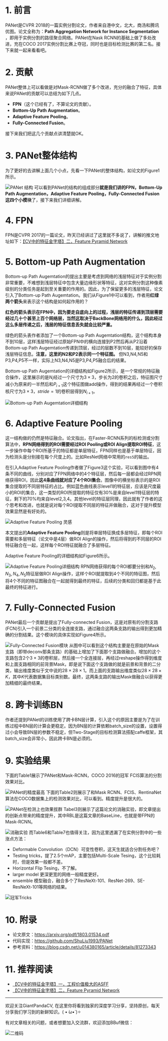 # 1. 前言
PANet是CVPR 2018的一篇实例分割论文，作者来自港中文，北大，商汤和腾讯优图。论文全称为：**Path Aggregation Network for Instance Segmentation** ，即用于实例分割的路径聚合网络。PANet在Nask RCNN的基础上做了多处改进，充在COCO 2017实例分割比赛上夺冠，同时也是目标检测比赛的第二名。接下来就一起来看看吧。

# 2. 贡献
PANet整体上可以看做是对Mask-RCNN做了多个改进，充分的融合了特征，具体来说PANet的贡献可以总结为如下几点。
- **FPN**（这个已经有了，不算论文的贡献）。
- **Bottom-Up Path Augmentation**。
- **Adaptive Feature Pooling**。
- **Fully-Connected Fusion**。

接下来我们把这几个贡献点讲清楚就OK。

# 3. PANet整体结构
为了更好的去讲解上面几个小点，先看一下PANet的整体结构，如论文的Figure1所示。

![PANet 结构](https://img-blog.csdnimg.cn/20200301191526416.png?x-oss-process=image/watermark,type_ZmFuZ3poZW5naGVpdGk,shadow_10,text_aHR0cHM6Ly9ibG9nLmNzZG4ubmV0L2p1c3Rfc29ydA==,size_16,color_FFFFFF,t_70)
可以看到PANet的结构的组成部分**就是我们讲的FPN，Bottom-Up Path Augmentation，Adaptive Feature Pooling，Fully-Connected Fusion这四个小模块**了，接下来我们详细讲解。

# 4. FPN
FPN是CVPR 2017的一篇论文，昨天已经讲过了这里就不多说了，讲解的推文地址如下：[【CV中的特征金字塔】二，Feature Pyramid Network](https://mp.weixin.qq.com/s/d2TSeKEZPmVy1wlbzp8BNQ)

# 5. Bottom-up Path Augmentation
Bottom-up Path Augemtation的提出主要是考虑到网络的浅层特征对于实例分割非常重要，不难想到浅层特征中包含大量边缘形状等特征，这对实例分割这种像素级别的分类任务是起到至关重要的作用的。因此，为了保留更多的浅层特征，论文引入了Bottom-up Path Augemtation。我们从Figure1中可以看到，作者用**红绿两个箭头**来表示这个结构是如何起作用的？

**红色的箭头表示在FPN中，因为要走自底向上的过程，浅层的特征传递到顶层需要经过几十个甚至上百个网络层，当然这取决于BackBone网络用的什么，因此经过这么多层传递之后，浅层的特征信息丢失就会比较严重。**  

绿色的箭头表作者添加了一个Bottom-up Path Augemtation结构，这个结构本身不到10层，这样浅层特征经过原始FPN中的横向连接到P2然后再从P2沿着Bottom-up Path Augemtation传递到顶层，经过的层数不到10层，能较好的保存浅层特征信息。**注意，这里的N2和P2表示同一个特征图。** 但N3,N4,N5和P3,P4,P5不一样，实际上N3,N4,N5是P3,P4,P5融合后的结果。

Bottom-up Path Augemtation的详细结构如Figure2所示，是一个常规的特征融合操作，这里展示的是$N_i$经过一个尺寸为$3\times 3$，步长为$2$的卷积之后，特征图尺寸减小为原来的一半然后和$P_{i+1}$这个特征图做add操作，得到的结果再经过一个卷积核尺寸为$3\times 3$，$stride=1$的卷积层得到$N_{i+1}$。

![Bottom-up Path Augemtation详细结构](https://img-blog.csdnimg.cn/20200301193655861.png?x-oss-process=image/watermark,type_ZmFuZ3poZW5naGVpdGk,shadow_10,text_aHR0cHM6Ly9ibG9nLmNzZG4ubmV0L2p1c3Rfc29ydA==,size_16,color_FFFFFF,t_70)
# 6. Adaptive Feature Pooling
这一结构做的仍然是特征融合。论文指出，在Faster-RCNN系列的标检测或分割算法中，**RPN网络得到的ROI需要经过ROI Pooling或ROI Align提取ROI特征**，这一步操作中每个ROI所基于的特征都是单层特征，FPN同样也是基于单层特征，因为检测头是分别接在每个尺度上的。比如ResNet网络中常用的`res5`的输出。

在引入Adaptive Feature Pooling作者做了Figure3这个实验，可以看到图中有4条不同的曲线，分别对应了FPN网络中的4个特征层，然后每一层都会经过RPN网络获得ROI，因此**这4条曲线就对应了4个ROI集合**。图像中的横坐标表示的是ROI集合提取的不同层特征的占比。例如蓝色曲线表示level1的特征层，应该是尺度最小的ROI的集合，这一类型的ROI所提取的特征仅有30%是来自level1特征层的特征，剩下的70%均来自level2,3,4。其他level的特征层同理，因此就有了作者的这个思考和改进，也就是说对每个ROI提取不同层的特征并做融合，这对于提升模型效果显然是有好处的。 

![Adaptive Feature Pooling 灵感](https://img-blog.csdnimg.cn/20200301195824690.png?x-oss-process=image/watermark,type_ZmFuZ3poZW5naGVpdGk,shadow_10,text_aHR0cHM6Ly9ibG9nLmNzZG4ubmV0L2p1c3Rfc29ydA==,size_16,color_FFFFFF,t_70)

本文提出的**Adaptive Feature Pooling**则是将单层特征换成多层特征，即每个ROI需要和多层特征（论文中是4层）做ROI Align的操作，然后将得到的不同层的ROI特征融合在一起，这样每个ROI特征就融合了多层特征。

Adaptive Feature Pooling的详细结构如Figure6所示。

![Adaptive Feature Pooling详细结构](https://img-blog.csdnimg.cn/20200301194244274.png?x-oss-process=image/watermark,type_ZmFuZ3poZW5naGVpdGk,shadow_10,text_aHR0cHM6Ly9ibG9nLmNzZG4ubmV0L2p1c3Rfc29ydA==,size_16,color_FFFFFF,t_70)
RPN网络获得的每个ROI都要分别和$N_2,N_3,N_4,N_5$特征层做ROI Align操作，这样个ROI就提取到4个不同的特征图，然后将4个不同的特征图融合在一起就得到最终的特征，后续的分类和回归都是基于此最终的特征进行。 


# 7. Fully-Connected Fusion
PANet最后一个贡献是提出了Fully-connected Fusion，这是对原有的分割支路(FCN)引入一个前景二分类的全连接支路，通过融合这两条支路的输出得到更加精确的分割结果。这个模块的具体实现如Figure4所示。


![Fully-Connected Fusion模块](https://img-blog.csdnimg.cn/20200301200022182.png?x-oss-process=image/watermark,type_ZmFuZ3poZW5naGVpdGk,shadow_10,text_aHR0cHM6Ly9ibG9nLmNzZG4ubmV0L2p1c3Rfc29ydA==,size_16,color_FFFFFF,t_70)
从图中可以看到这个结构主要是在原始的Mask支路（即带deconv那条支路）的基础上增加了下面那个支路做融合。增加的这个支路包含$2$个$3\times 3$的卷积层，然后接一个全连接层，再经过reshape操作得到维度和上面支路相同的前背景Mask，即是说下面这个支路做的就是前景和背景的二分类，输出维度类似于文中说的$28\times 28\times 1$。而上面的支路输出维度类似$28\times 28\times K$，其中$K$代表数据集目标类别数。最终，这两条支路的输出Mask做融合以获得更加精细的最终结果。

# 8. 跨卡训练BN
作者还提到PANet的训练使用了跨卡BN层计算，引入这个的原因主要是为了在训练过程中BN层的计算会更稳定。因为BN层的计算依赖batch_size的设置，设置得过小会导致BN层的参数不稳定，但Two-Stage的目标检测算法搭配caffe框架，其batch_size会非常小，因此跨卡BN是必须的。

# 9. 实验结果
下面的Table1展示了PANet和Mask-RCNN，COCO 2016的冠军 FCIS算法的分割效果对比。

![PANet的精度最高](https://img-blog.csdnimg.cn/20200301200937791.png?x-oss-process=image/watermark,type_ZmFuZ3poZW5naGVpdGk,shadow_10,text_aHR0cHM6Ly9ibG9nLmNzZG4ubmV0L2p1c3Rfc29ydA==,size_16,color_FFFFFF,t_70)
下面的Table2则展示了和Mask RCNN、FCIS、RentinaNet算法在COCO数据集上的检测效果对比，可以看到。精度提升是很大的。

![PANet在检测上也效果拔群](https://img-blog.csdnimg.cn/20200301201241604.png?x-oss-process=image/watermark,type_ZmFuZ3poZW5naGVpdGk,shadow_10,text_aHR0cHM6Ly9ibG9nLmNzZG4ubmV0L2p1c3Rfc29ydA==,size_16,color_FFFFFF,t_70)
Tabel3则展示了这篇论文的消融实验，即文章提出的创新点带来的精度提升，其中RBL是这篇文章的BaseLine，也就是带FPN的Mask-RCNN。

![消融实验](https://img-blog.csdnimg.cn/20200301201531269.png?x-oss-process=image/watermark,type_ZmFuZ3poZW5naGVpdGk,shadow_10,text_aHR0cHM6Ly9ibG9nLmNzZG4ubmV0L2p1c3Rfc29ydA==,size_16,color_FFFFFF,t_70)
而Table6和Table7也值得关注，因为这里透漏了在实例分割中的一些涨点方法：
- Deformable Convolution（DCN）可变性卷积，这天生就适合分割任务吧？
- Testing tricks，提了2.5个mAP，主要包括Multi-Scale Tesing，这个比较耗时，但是效果一般都不差。
- Horizontal Flip Tesing，不了解。
- larger model 更深更宽的网络一般精度更好。
- ensemble 模型融合，融合多个了ResNeXt-101、ResNet-269、SE-ResNeXt-101等网络的结果。 

![冠军Tricks](https://img-blog.csdnimg.cn/20200301202013208.png?x-oss-process=image/watermark,type_ZmFuZ3poZW5naGVpdGk,shadow_10,text_aHR0cHM6Ly9ibG9nLmNzZG4ubmV0L2p1c3Rfc29ydA==,size_16,color_FFFFFF,t_70)
# 10. 附录
- 论文原文：https://arxiv.org/pdf/1803.01534.pdf
- 代码实现：https://github.com/ShuLiu1993/PANet
- 参考资料：https://blog.csdn.net/u014380165/article/details/81273343

# 11. 推荐阅读
- [【CV中的特征金字塔】一，工程价值极大的ASFF](https://mp.weixin.qq.com/s/2f6ovZ117wKTbZvv2uRwdA)
- [【CV中的特征金字塔】二，Feature Pyramid Network](https://mp.weixin.qq.com/s/d2TSeKEZPmVy1wlbzp8BNQ)

---------------------------------------------------------------------------

欢迎关注GiantPandaCV, 在这里你将看到独家的深度学习分享，坚持原创，每天分享我们学习到的新鲜知识。( • ̀ω•́ )✧

有对文章相关的问题，或者想要加入交流群，欢迎添加BBuf微信：

![二维码](https://img-blog.csdnimg.cn/20200110234905879.png?x-oss-process=image/watermark,type_ZmFuZ3poZW5naGVpdGk,shadow_10,text_aHR0cHM6Ly9ibG9nLmNzZG4ubmV0L2p1c3Rfc29ydA==,size_16,color_FFFFFF,t_70)